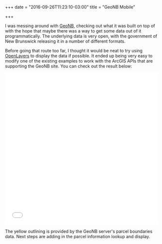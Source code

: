 +++
date = "2016-09-26T11:23:10-03:00"
title = "GeoNB Mobile"

+++

I was messing around with [GeoNB](http://www.snb.ca/geonb1/), checking
out what it was built on top of with the hope that maybe there was a way
to get some data out of it programmatically. The underlying data is very
open, with the government of New Brunswick releasing it in a number of
different formats.

Before going that route too far, I thought it would be neat to try using
[OpenLayers](http://openlayers.org/) to display the data if possible. It
ended up being very easy to modify one of the existing examples to work
with the ArcGIS APIs that are supporting the GeoNB site. You can check
out the result below:

<div style="height: 500px">
  <!--<script async src="//jsfiddle.net/nickspacek/f3hsdqkL/1/embed/result/"></script>-->
  <iframe width="100%" height="500"
    src="//jsfiddle.net/nickspacek/f3hsdqkL/3/embedded/result/"
    allowfullscreen="allowfullscreen" frameborder="0"></iframe>
</div>

The yellow outlining is provided by the GeoNB server's parcel boundaries
data. Next steps are adding in the parcel information lookup and display.
